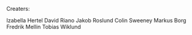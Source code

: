 Creaters:

Izabella Hertel
David Riano
Jakob Roslund
Colin Sweeney
Markus Borg
Fredrik Mellin
Tobias Wiklund
